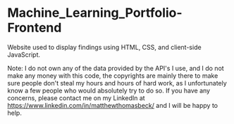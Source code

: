# Machine_Learning_Portfolio-Frontend
Website used to display findings using HTML, CSS, and client-side JavaScript.

Note: I do not own any of the data provided by the API's I use, and I do not make any money with this code, the copyrights are mainly there to make sure people don't steal my hours and hours of hard work, as I unfortunately know a few people who would absolutely try to do so. If you have any concerns, please contact me on my LinkedIn at https://www.linkedin.com/in/matthewthomasbeck/ and I will be happy to help.

